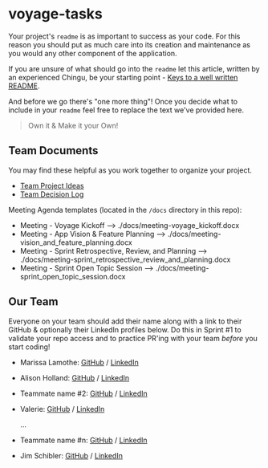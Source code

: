 # voyage-tasks

Your project's `readme` is as important to success as your code. For 
this reason you should put as much care into its creation and maintenance
as you would any other component of the application.

If you are unsure of what should go into the `readme` let this article,
written by an experienced Chingu, be your starting point - 
[Keys to a well written README](https://tinyurl.com/yk3wubft).

And before we go there's "one more thing"! Once you decide what to include
in your `readme` feel free to replace the text we've provided here.

> Own it & Make it your Own!

## Team Documents

You may find these helpful as you work together to organize your project.

- [Team Project Ideas](./docs/team_project_ideas.md)
- [Team Decision Log](./docs/team_decision_log.md)

Meeting Agenda templates (located in the `/docs` directory in this repo):

- Meeting - Voyage Kickoff --> ./docs/meeting-voyage_kickoff.docx
- Meeting - App Vision & Feature Planning --> ./docs/meeting-vision_and_feature_planning.docx
- Meeting - Sprint Retrospective, Review, and Planning --> ./docs/meeting-sprint_retrospective_review_and_planning.docx
- Meeting - Sprint Open Topic Session --> ./docs/meeting-sprint_open_topic_session.docx

## Our Team

Everyone on your team should add their name along with a link to their GitHub
& optionally their LinkedIn profiles below. Do this in Sprint #1 to validate
your repo access and to practice PR'ing with your team *before* you start
coding!

- Marissa Lamothe: [GitHub](https://github.com/msrissaxox) / [LinkedIn](https://linkedin.com/in/marissalamothe/)
- Alison Holland: [GitHub](https://github.com/alison-ah) / [LinkedIn](https://linkedin.com/in/andersonholland/)
- Teammate name #2: [GitHub](https://github.com/ghaccountname) / [LinkedIn](https://linkedin.com/in/liaccountname)
- Valerie: [GitHub](https://github.com/val-ue) / [LinkedIn](https://www.linkedin.com/in/valerielabideveloper/)

   ...
- Teammate name #n: [GitHub](https://github.com/ghaccountname) / [LinkedIn](https://linkedin.com/in/liaccountname)
- Jim Schibler:  [GitHub](https://github.com/jaschibler) / [LinkedIn](https://linkedin.com/in/jimschibler)

